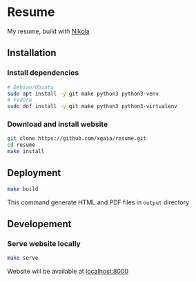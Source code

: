 # Resume

My resume, build with [Nikola](https://getnikola.com/)

## Installation

### Install dependencies

```bash
# Debian/Ubuntu
sudo apt install -y git make python3 python3-venv
# Fedora
sudo dnf install -y git make python3 python3-virtualenv
```

### Download and install website

```bash
git clone https://github.com/xgaia/resume.git
cd resume
make install
```

## Deployment

```bash
make build
```

This command generate HTML and PDF files in `output` directory


## Developement

### Serve website locally

```bash
make serve
```
Website will be available at [localhost:8000](http://localhost:8000)
